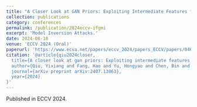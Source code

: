 ```yaml
---
title: "A Closer Look at GAN Priors: Exploiting Intermediate Features for Enhanced Model Inversion Attacks"
collection: publications
category: conferences
permalink: /publication/2024eccv-ifgmi
excerpt: 'Model Inversion Attacks.'
date: 2024-06-18
venue: 'ECCV 2024 (Oral)'
paperurl: 'https://www.ecva.net/papers/eccv_2024/papers_ECCV/papers/04642.pdf'
citation: '@article{qiu2024closer,
  title={A closer look at gan priors: Exploiting intermediate features for enhanced model inversion attacks},
  author={Qiu, Yixiang and Fang, Hao and Yu, Hongyao and Chen, Bin and Qiu, MeiKang and Xia, Shu-Tao},
  journal={arXiv preprint arXiv:2407.13863},
  year={2024}
}'
---
```


Published in ECCV 2024.

